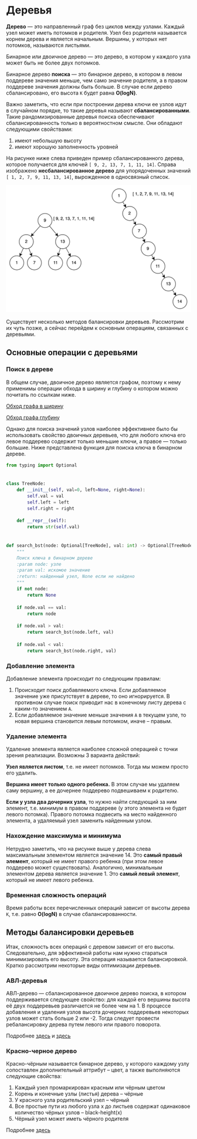 # Деревья

**Дерево** — это направленный граф без циклов между узлами. Каждый узел может иметь потомков и родителя. Узел без
родителя называется корнем дерева и является начальным. Вершины, у которых нет потомков, называются листьями.

Бинарное или двоичное дерево — это дерево, в котором у каждого узла может быть не более двух потомков.

Бинарное дерево **поиска** — это бинарное дерево, в котором в левом поддереве значения меньше, чем само значение
родителя, а в правом поддереве значения должны быть больше. В случае если дерево сбалансировано, его высота ``К`` будет
равна **O(logN)**.

Важно заметить, что если при построении дерева ключи ее узлов идут в случайном порядке, то такие деревья называют
**сбалансированными**. Такие рандомизированные деревья поиска обеспечивают сбалансированность только в вероятностном
смысле. Они обладают следующими свойствами:

1) имеют небольшую высоту
1) имеют хорошую заполненность уровней

На рисунке ниже слева приведен пример сбалансированного дерева, которое получается для
ключей ``[ 9, 2, 13, 7, 1, 11, 14]``. Справа изображено **несбалансированное дерево** для упорядоченных
значений ``[ 1, 2, 7, 9, 11, 13, 14]``, вырожденное в односвязный список.

![Сбалансированное и несбалансированное деревья](../img/tree_1.png)

Существует несколько методов балансировки деревьев. Рассмотрим их чуть позже, а сейчас перейдем к основным операциям,
связанных с деревьями.

## Основные операции с деревьями

### Поиск в дереве

В общем случае, двоичное дерево является графом, поэтому к нему применимы операции обхода в ширину и глубину о котором
можно почитать по ссылкам ниже.

[Обход графа в ширину](bfs.md)

[Обход графа глубину](dfs.md)

Однако для поиска значений узлов наиболее эффективнее было бы использовать свойство двоичных деревьев, что для любого
ключа его левое поддерево содержит только меньшие ключи, а правое — только большие. Ниже представлена функция для поиска
ключа в бинарном дереве.

```python
from typing import Optional


class TreeNode:
    def __init__(self, val=0, left=None, right=None):
        self.val = val
        self.left = left
        self.right = right

    def __repr__(self):
        return str(self.val)


def search_bst(node: Optional[TreeNode], val: int) -> Optional[TreeNode]:
    """
    Поиск ключа в бинарном дереве
    :param node: узле
    :param val: искомое значение
    :return: найденный узел, None если не найдено
    """
    if not node:
        return None

    if node.val == val:
        return node

    if node.val > val:
        return search_bst(node.left, val)

    if node.val < val:
        return search_bst(node.right, val)
```

### Добавление элемента

Добавление элемента происходит по следующим правилам:

1. Происходит поиск добавляемого ключа. Если добавляемое значение уже присутствует в дереве, то оно игнорируется. В
   противном случае поиск приводит нас в конечному листу дерева с каким-то значением ``A``.
1. Если добавляемое значение меньше значения ``A`` в текущем узле, то новая вершина становится левым потомком, иначе –
   правым.

### Удаление элемента

Удаление элемента является наиболее сложной операцией с точки зрения реализации. Возможны 3 варианта действий:

**Узел является листом**, т.е. не имеет потомков. Тогда мы можем просто его удалить.

**Вершина имеет только одного ребенка.** В этом случае мы удаляем саму вершину, а ее дочернее поддерево подвешиваем к
родителю.

**Если у узла два дочерних узла**, то нужно найти следующий за ним элемент, т.е. минимум в правом поддереве (у этого
элемента не будет левого потомка). Правого потомка подвесить на место найденного элемента, а удаляемый узел заменить
найденным узлом.

### Нахождение максимума и минимума

Нетрудно заметить, что на рисунке выше у дерева слева максимальным элементом является значение 14. Это **самый правый
элемент**, который не имеет правого ребенка (при этом левое поддерево может существовать). Аналогично, минимальным
элементом дерева является значение 1. Это **самый левый элемент**, который не имеет левого ребенка.

### Временная сложность операций

Время работы всех перечисленных операций зависит от высоты дерева ``К``, т.е. равно **O(logN)** в случае
сбалансированности.

## Методы балансировки деревьев

Итак, сложность всех операций с деревом зависит от его высоты. Следовательно, для эффективной работы нам нужно стараться
минимизировать его высоту. Эта операция называется балансировкой. Кратко рассмотрим некоторые виды оптимизации деревьев.

### АВЛ-деревья

АВЛ-дерево — сбалансированное двоичное дерево поиска, в котором поддерживается следующее свойство: для каждой его
вершины высота её двух поддеревьев различается не более чем на 1. В процессе добавления и удаления узлов высота дочерних
поддеревьев некоторых узлов может стать больше 2 или -2. Тогда следует провести ребалансировку дерева путем левого или
правого поворота.

Подробнее [здесь](https://neerc.ifmo.ru/wiki/index.php?title=%D0%90%D0%92%D0%9B-%D0%B4%D0%B5%D1%80%D0%B5%D0%B2%D0%BE)
и [здесь](https://habr.com/ru/articles/150732/)

### Красно-черное дерево

Красно-чёрным называется бинарное дерево, у которого каждому узлу сопоставлен дополнительный аттрибут – цвет, а также
выполняются следующие свойства:

1. Каждый узел промаркирован красным или чёрным цветом
2. Корень и конечные узлы (листья) дерева – чёрные
3. У красного узла родительский узел – чёрный
4. Все простые пути из любого узла x до листьев содержат одинаковое количество чёрных узлов – black-height(x)
5. Чёрный узел может иметь чёрного родителя

Подробнее [здесь](https://neerc.ifmo.ru/wiki/index.php?title=%D0%9A%D1%80%D0%B0%D1%81%D0%BD%D0%BE-%D1%87%D0%B5%D1%80%D0%BD%D0%BE%D0%B5_%D0%B4%D0%B5%D1%80%D0%B5%D0%B2%D0%BE)
